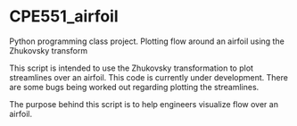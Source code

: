 # CPE551_airfoil
Python programming class project. Plotting flow around an airfoil using the Zhukovsky transform

This script is intended to use the Zhukovsky transformation to plot streamlines over an airfoil. This code is currently under development. 
There are some bugs being worked out regarding plotting the streamlines. 

The purpose behind this script is to help engineers visualize flow over an airfoil.
